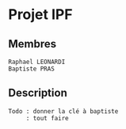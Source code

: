 # Projet IPF

## Membres
    Raphael LEONARDI
    Baptiste PRAS
## Description
    Todo : donner la clé à baptiste
         : tout faire
